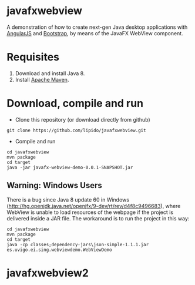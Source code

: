 javafxwebview
=============

A demonstration of how to create next-gen Java desktop applications with [AngularJS](https://www.angularjs.org) and [Bootstrap](http://getbootstrap.com), by means of the JavaFX WebView component.

Requisites
==========
1. Download and install Java 8.
2. Install [Apache Maven](http://maven.apache.org).


Download, compile and run
=========================
* Clone this repository (or download directly from github)
```
git clone https://github.com/lipido/javafxwebview.git
```
* Compile and run
```
cd javafxwebview
mvn package
cd target
java -jar javafx-webview-demo-0.0.1-SNAPSHOT.jar
```

Warning: Windows Users
-------------
There is a bug since Java 8 update 60 in Windows (http://hg.openjdk.java.net/openjfx/9-dev/rt/rev/d4f8c9496683),
where WebView is unable to load resources of the webpage if the project is delivered inside a JAR file.
The workaround is to run the project in this way:
```
cd javafxwebview
mvn package
cd target
java -cp classes;dependency-jars\json-simple-1.1.1.jar
es.uvigo.ei.sing.webviewdemo.WebViewDemo
```
# javafxwebview2
